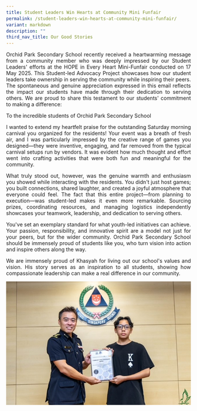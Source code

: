 ```yaml
---
title: Student Leaders Win Hearts at Community Mini Funfair
permalink: /student-leaders-win-hearts-at-community-mini-funfair/
variant: markdown
description: ""
third_nav_title: Our Good Stories
---
```

<div align="justify">

<p>Orchid Park Secondary School recently received a heartwarming message from a community member who was deeply impressed by our Student Leaders' efforts at the HOPE in Every Heart Mini-Funfair conducted on 17 May 2025. This Student-led Advocacy Project showcases how our student leaders take ownership in serving the community while inspiring their peers. The spontaneous and genuine appreciation expressed in this email reflects the impact our students have made through their dedication to serving others. We are proud to share this testament to our students' commitment to making a difference:</p>
	
<p>To the incredible students of Orchid Park Secondary School</p>

<p>I wanted to extend my heartfelt praise for the outstanding Saturday morning carnival you organized for the residents! Your event was a breath of fresh air, and I was particularly impressed by the creative range of games you designed—they were inventive, engaging, and far removed from the typical carnival setups run by vendors. It was evident how much thought and effort went into crafting activities that were both fun and meaningful for the community.</p>

<p>What truly stood out, however, was the genuine warmth and enthusiasm you showed while interacting with the residents. You didn't just host games; you built connections, shared laughter, and created a joyful atmosphere that everyone could feel. The fact that this entire project—from planning to execution—was student-led makes it even more remarkable. Sourcing prizes, coordinating resources, and managing logistics independently showcases your teamwork, leadership, and dedication to serving others.</p>

<p>You've set an exemplary standard for what youth-led initiatives can achieve. Your passion, responsibility, and innovative spirit are a model not just for your peers, but for the wider community. Orchid Park Secondary School should be immensely proud of students like you, who turn vision into action and inspire others along the way.</p>

<p>We are immensely proud of Khasyah for living out our school's values and vision. His story serves as an inspiration to all students, showing how compassionate leadership can make a real difference in our community.</p><p>

<img src="/images/Our%20Good%20Stories/Khasyah_Khalif.jpg">
	
</p></div>